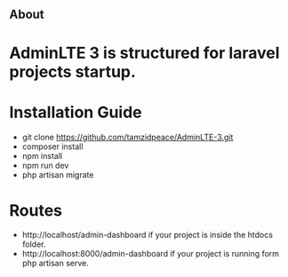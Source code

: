 
## About

# AdminLTE 3 is structured for laravel projects startup.

# Installation Guide

- git clone https://github.com/tamzidpeace/AdminLTE-3.git
- composer install
- npm install
- npm run dev
- php artisan migrate

# Routes

- http://localhost/admin-dashboard if your project is inside the htdocs folder.
- http://localhost:8000/admin-dashboard if your project is running form php artisan serve.

